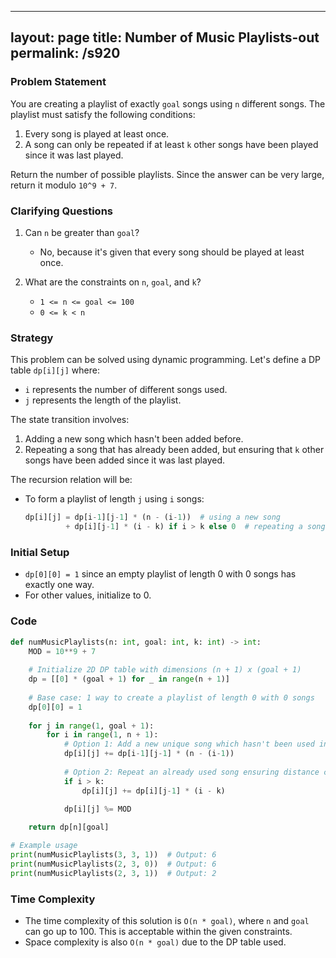 
---
layout: page
title:  Number of Music Playlists-out
permalink: /s920
---

### Problem Statement
You are creating a playlist of exactly `goal` songs using `n` different songs. The playlist must satisfy the following conditions:
1. Every song is played at least once.
2. A song can only be repeated if at least `k` other songs have been played since it was last played.

Return the number of possible playlists. Since the answer can be very large, return it modulo `10^9 + 7`.

### Clarifying Questions
1. Can `n` be greater than `goal`?
   - No, because it's given that every song should be played at least once.
   
2. What are the constraints on `n`, `goal`, and `k`?
   - `1 <= n <= goal <= 100`
   - `0 <= k < n`

### Strategy
This problem can be solved using dynamic programming. Let's define a DP table `dp[i][j]` where:
- `i` represents the number of different songs used.
- `j` represents the length of the playlist.

The state transition involves:
1. Adding a new song which hasn't been added before.
2. Repeating a song that has already been added, but ensuring that `k` other songs have been added since it was last played.

The recursion relation will be:
- To form a playlist of length `j` using `i` songs:
  ```python
  dp[i][j] = dp[i-1][j-1] * (n - (i-1))  # using a new song
           + dp[i][j-1] * (i - k) if i > k else 0  # repeating a song with enough gap
  ```

### Initial Setup
- `dp[0][0] = 1` since an empty playlist of length 0 with 0 songs has exactly one way.
- For other values, initialize to 0.

### Code
```python
def numMusicPlaylists(n: int, goal: int, k: int) -> int:
    MOD = 10**9 + 7
    
    # Initialize 2D DP table with dimensions (n + 1) x (goal + 1)
    dp = [[0] * (goal + 1) for _ in range(n + 1)]
    
    # Base case: 1 way to create a playlist of length 0 with 0 songs
    dp[0][0] = 1
    
    for j in range(1, goal + 1):
        for i in range(1, n + 1):
            # Option 1: Add a new unique song which hasn't been used in the current i songs
            dp[i][j] += dp[i-1][j-1] * (n - (i-1))
            
            # Option 2: Repeat an already used song ensuring distance constraint of k
            if i > k:
                dp[i][j] += dp[i][j-1] * (i - k)
            
            dp[i][j] %= MOD

    return dp[n][goal]

# Example usage
print(numMusicPlaylists(3, 3, 1))  # Output: 6
print(numMusicPlaylists(2, 3, 0))  # Output: 6
print(numMusicPlaylists(2, 3, 1))  # Output: 2
```

### Time Complexity
- The time complexity of this solution is `O(n * goal)`, where `n` and `goal` can go up to 100. This is acceptable within the given constraints.
- Space complexity is also `O(n * goal)` due to the DP table used.